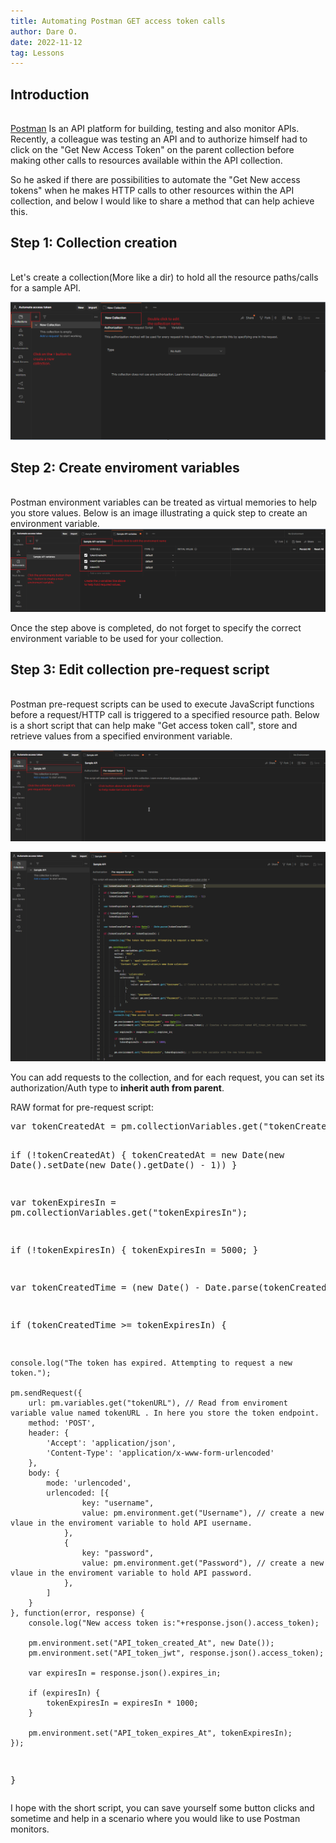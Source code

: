 ```yaml
---
title: Automating Postman GET access token calls
author: Dare O.
date: 2022-11-12
tag: Lessons
---
```


<h2 style="padding-bottom:1rem">Introduction</h2>

<a className="post-links" target="_blank" href="https://www.postman.com/product/what-is-postman/"> Postman</a> Is an API platform for building, testing and also monitor APIs. Recently, a colleague was testing an API and to authorize himself had to click on the "Get New Access Token" on the parent collection before making other calls to resources available within the API collection.

So he asked if there are possibilities to automate the "Get New access tokens" when he makes HTTP calls to other resources within the API collection, and below I would like to share a method that can help achieve this.

<h2 style="padding-bottom:1rem">Step 1: Collection creation</h2>

Let's create a collection(More like a dir) to hold all the resource paths/calls for a sample API.

<a target="_self" href="https://raw.githubusercontent.com/fodare/media/main/Automate%20Postman%20access%20token/CreateCollection.png"><img className="posts-image" src="https://raw.githubusercontent.com/fodare/media/main/Automate%20Postman%20access%20token/CreateCollection.png" alt="Create postman collection"/></a>

<h2 style="padding-bottom:1rem">Step 2: Create enviroment variables</h2>

Postman environment variables can be treated as virtual memories to help you store values. Below is an image illustrating a quick step to create an environment variable. <br/>
<a target="_self" href="https://raw.githubusercontent.com/fodare/media/main/Automate%20Postman%20access%20token/CreateEnviromentVariable.png"><img className="posts-image" src="https://raw.githubusercontent.com/fodare/media/main/Automate%20Postman%20access%20token/CreateEnviromentVariable.png" alt="Create postman enviroment variables"/></a>

Once the step above is completed, do not forget to specify the correct environment variable to be used for your collection.

<h2 style="padding-bottom:1rem">Step 3: Edit collection pre-request script</h2>

Postman pre-request scripts can be used to execute JavaScript functions before a request/HTTP call is triggered to a specified resource path. Below is a short script that can help make "Get access token call", store and retrieve values from a specified environment variable.

<a target="_self" href="https://github.com/fodare/media/blob/main/Automate%20Postman%20access%20token/EditPreRequestScript.png?raw=true"><img className="posts-image" src="https://github.com/fodare/media/blob/main/Automate%20Postman%20access%20token/EditPreRequestScript.png?raw=true" alt="Edit postman pre-request script"/></a>

<a target="_self" href="https://github.com/fodare/media/blob/main/Automate%20Postman%20access%20token/preRequestScript.png?raw=true"><img className="posts-image" src="https://github.com/fodare/media/blob/main/Automate%20Postman%20access%20token/preRequestScript.png?raw=true" alt="Postman pre-request script"/></a>

You can add requests to the collection, and for each request, you can set its authorization/Auth type to <strong>inherit auth from parent</strong>.

RAW format for pre-request script:

<div className="code-highlight">
<pre className=code-text>
var tokenCreatedAt = pm.collectionVariables.get("tokenCreatedAt");

if (!tokenCreatedAt) {
    tokenCreatedAt = new Date(new Date().setDate(new Date().getDate() - 1))
}

var tokenExpiresIn = pm.collectionVariables.get("tokenExpiresIn");

if (!tokenExpiresIn) {
    tokenExpiresIn = 5000;
}

var tokenCreatedTime = (new Date() - Date.parse(tokenCreatedAt))

if (tokenCreatedTime >= tokenExpiresIn) {

    console.log("The token has expired. Attempting to request a new token.");

    pm.sendRequest({
        url: pm.variables.get("tokenURL"), // Read from enviroment variable value named tokenURL . In here you store the token endpoint.
        method: 'POST',
        header: {
            'Accept': 'application/json',
            'Content-Type': 'application/x-www-form-urlencoded'
        },
        body: {
            mode: 'urlencoded',
            urlencoded: [{
                    key: "username",
                    value: pm.environment.get("Username"), // create a new vlaue in the enviroment variable to hold API username.
                },
                {
                    key: "password",
                    value: pm.environment.get("Password"), // create a new vlaue in the enviroment variable to hold API password.
                },
            ]
        }
    }, function(error, response) {
        console.log("New access token is:"+response.json().access_token);
        
        pm.environment.set("API_token_created_At", new Date());
        pm.environment.set("API_token_jwt", response.json().access_token);

        var expiresIn = response.json().expires_in;
        
        if (expiresIn) {
            tokenExpiresIn = expiresIn * 1000;
        }
        
        pm.environment.set("API_token_expires_At", tokenExpiresIn);
    });
}
</pre>
</div>

I hope with the short script, you can save yourself some button clicks and sometime and help in a scenario where you would like to use Postman monitors.
